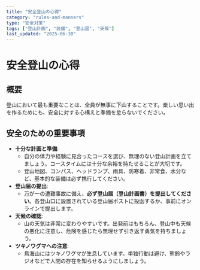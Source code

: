 ```yaml
---
title: "安全登山の心得"
category: "rules-and-manners"
type: "安全対策"
tags: ["登山計画", "装備", "登山届", "天候"]
last_updated: "2025-06-30"
---
```


# 安全登山の心得

## 概要
登山において最も重要なことは、全員が無事に下山することです。楽しい思い出を作るためにも、安全に対する心構えと準備を怠らないでください。

## 安全のための重要事項
- **十分な計画と準備**:
    - 自分の体力や経験に見合ったコースを選び、無理のない登山計画を立てましょう。コースタイムには十分な余裕を持たせることが大切です。
    - 登山地図、コンパス、ヘッドランプ、雨具、防寒着、非常食、水分など、基本的な装備は必ず携行してください。
- **登山届の提出**:
    - 万が一の遭難事故に備え、**必ず登山届（登山計画書）を提出してください**。各登山口に設置されている登山届ポストに投函するか、事前にオンラインで提出します。
- **天候の確認**:
    - 山の天気は非常に変わりやすいです。出発前はもちろん、登山中も天候の悪化に注意し、危険を感じたら無理せず引き返す勇気を持ちましょう。
- **ツキノワグマへの注意**:
    - 鳥海山にはツキノワグマが生息しています。単独行動は避け、熊鈴やラジオなどで人間の存在を知らせるようにしましょう。